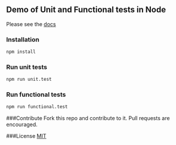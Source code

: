 ## Demo of Unit and Functional tests in Node

Please see the [docs](docs/testing.md)

### Installation
```bash
npm install
```

### Run unit tests
```bash
npm run unit.test
```

### Run functional tests
```bash
npm run functional.test
```
###Contribute
Fork this repo and contribute to it. Pull requests are encouraged.

###License
[MIT](LICENSE.md)
